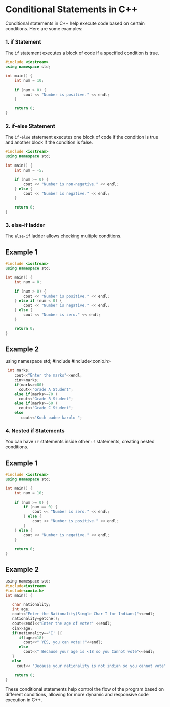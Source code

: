 # Conditional Statements in C++
Conditional statements in C++ help execute code based on certain conditions. Here are some examples:

### 1. **if Statement**

The `if` statement executes a block of code if a specified condition is true.

```cpp
#include <iostream>
using namespace std;

int main() {
    int num = 10;

    if (num > 0) {
        cout << "Number is positive." << endl;
    }

    return 0;
}
```

### 2. **if-else Statement**

The `if-else` statement executes one block of code if the condition is true and another block if the condition is false.

```cpp
#include <iostream>
using namespace std;

int main() {
    int num = -5;

    if (num >= 0) {
        cout << "Number is non-negative." << endl;
    } else {
        cout << "Number is negative." << endl;
    }

    return 0;
}
```

### 3. **else-if ladder**

The `else-if` ladder allows checking multiple conditions.

## Example 1

```cpp
#include <iostream>
using namespace std;

int main() {
    int num = 0;

    if (num > 0) {
        cout << "Number is positive." << endl;
    } else if (num < 0) {
        cout << "Number is negative." << endl;
    } else {
        cout << "Number is zero." << endl;
    }

    return 0;
}
```
## Example 2
using namespace std;
#include<iostream>
#include<conio.h>
```c
 int marks;
    cout<<"Enter the marks"<<endl;
    cin>>marks;
    if(marks>=80)
      cout<<"Grade A Student";
    else if(marks>=70 )  
      cout<<"Grade B Student";
    else if(marks>=60 )  
      cout<<"Grade C Student";
    else
       cout<<"Kuch padee karolo ";
```

### 4. **Nested if Statements**

You can have `if` statements inside other `if` statements, creating nested conditions.

## Example 1

```cpp
#include <iostream>
using namespace std;

int main() {
    int num = 10;

    if (num >= 0) {
        if (num == 0) {
            cout << "Number is zero." << endl;
        } else {
            cout << "Number is positive." << endl;
        }
    } else {
        cout << "Number is negative." << endl;
    }

    return 0;
}
```

## Example 2

```c
using namespace std;
#include<iostream>
#include<conio.h>
int main() {
   
   char nationality;
   int age;
   cout<<"Enter the Nationality(Single Char I for Indians)"<<endl;
   nationality=getche();
   cout<<endl<<"Enter the age of voter" <<endl;
   cin>>age;
   if(nationality=='I' ){
      if(age>=18)
        cout<<" YES, you can vote!!"<<endl;
      else
        cout<<" Because your age is <18 so you Cannot vote"<<endl;
   }
   else
     cout<< "Because your nationality is not indian so you cannot vote"<<endl;

    return 0;
}
```

These conditional statements help control the flow of the program based on different conditions, allowing for more dynamic and responsive code execution in C++.
